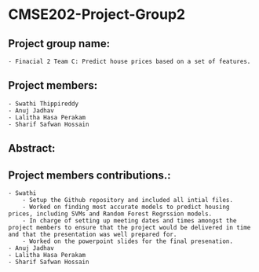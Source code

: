# CMSE202-Project-Group2

## Project group name:
    - Finacial 2 Team C: Predict house prices based on a set of features.
    
## Project members:
    - Swathi Thippireddy
    - Anuj Jadhav
    - Lalitha Hasa Perakam
    - Sharif Safwan Hossain
    
## Abstract:


## Project members contributions.:
    - Swathi
        - Setup the Github repository and included all intial files. 
        - Worked on finding most accurate models to predict housing prices, including SVMs and Random Forest Regrssion models. 
        - In charge of setting up meeting dates and times amongst the project members to ensure that the project would be delivered in time and that the presentation was well prepared for. 
        - Worked on the powerpoint slides for the final presenation. 
    - Anuj Jadhav
    - Lalitha Hasa Perakam
    - Sharif Safwan Hossain
